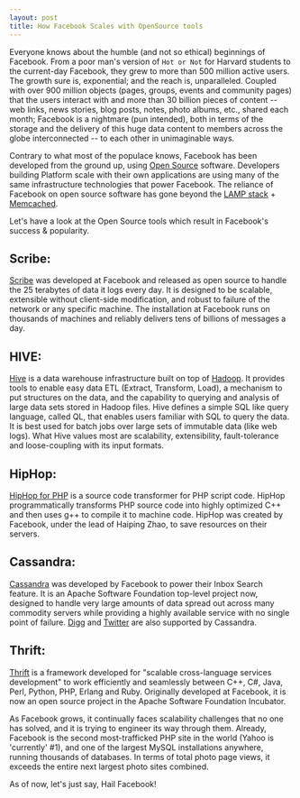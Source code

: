 ```yaml
---
layout: post
title: How Facebook Scales with OpenSource tools
---
```


Everyone knows about the humble (and not so ethical) beginnings of Facebook. From a poor man's version of `Hot or Not` for Harvard students to the current-day Facebook, they grew to more than 500 million active users. The growth sure is, exponential; and the reach is, unparalleled. Coupled with over 900 million objects (pages, groups, events and community pages) that the users interact with and more than 30 billion pieces of content -- web links, news stories, blog posts, notes, photo albums, etc., shared each month; Facebook is a nightmare (pun intended), both in terms of the storage and the delivery of this huge data content to members across the globe interconnected -- to each other in unimaginable ways.

Contrary to what most of the populace knows, Facebook has been developed from the ground up, using <a href="http://www.opensource.org/">Open Source</a> software. Developers building Platform scale with their own applications are using many of the same infrastructure technologies that power Facebook. The reliance of Facebook on open source software has gone beyond the <a href="http://en.wikipedia.org/wiki/LAMP_(software_bundle)">LAMP stack</a> + <a href="http://memcached.org/">Memcached</a>. 

Let's have a look at the Open Source tools which result in Facebook's success & popularity.

## Scribe:

<a href="http://github.com/facebook/scribe">Scribe</a> was developed at Facebook and released as open source to handle the 25 terabytes of data it logs every day. It is designed to be scalable, extensible without client-side modification, and robust to failure of the network or any specific machine. The installation at Facebook runs on thousands of machines and reliably delivers tens of billions of messages a day. 

## HIVE:

<a href="http://wiki.apache.org/hadoop/Hive">Hive</a> is a data warehouse infrastructure built on top of <a href="http://en.wikipedia.org/wiki/Hadoop">Hadoop</a>. It provides tools to enable easy data ETL (Extract, Transform, Load), a mechanism to put structures on the data, and the capability to querying and analysis of large data sets stored in Hadoop files. Hive defines a simple SQL like query language, called QL, that enables users familiar with SQL to query the data. It is best used for batch jobs over large sets of immutable data (like web logs). What Hive values most are scalability, extensibility, fault-tolerance and loose-coupling with its input formats.

## HipHop:

<a href="http://github.com/facebook/hiphop-php">HipHop for PHP</a> is a source code transformer for PHP script code. HipHop programmatically transforms PHP source code into highly optimized C++ and then uses g++ to compile it to machine code. HipHop was created by Facebook, under the lead of Haiping Zhao, to save resources on their servers.

## Cassandra:

<a href="http://en.wikipedia.org/wiki/Apache_Cassandra">Cassandra</a> was developed by Facebook to power their Inbox Search feature. It is an Apache Software Foundation top-level project now, designed to handle very large amounts of data spread out across many commodity servers while providing a highly available service with no single point of failure. <a href="http://digg.com/">Digg</a> and <a href="http://twitter.com/">Twitter</a> are also supported by Cassandra.

## Thrift:

<a href="http://en.wikipedia.org/wiki/Apache_Thrift">Thrift</a> is a framework developed for "scalable cross-language services development" to work efficiently and seamlessly between C++, C#, Java, Perl, Python, PHP, Erlang and Ruby. Originally developed at Facebook, it is now an open source project in the Apache Software Foundation Incubator.

As Facebook grows, it continually faces scalability challenges that no one has solved, and it is trying to engineer its way through them. Already, Facebook is the second most-trafficked PHP site in the world (Yahoo is 'currently' #1), and one of the largest MySQL installations anywhere, running thousands of databases. In terms of total photo page views, it exceeds the entire next largest photo sites combined.

As of now, let's just say, Hail Facebook!
